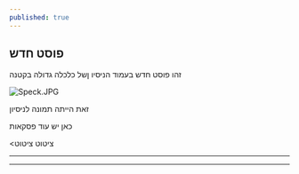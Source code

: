 ```yaml
---
published: true
---
```

## פוסט חדש

זהו פוסט חדש בעמוד הניסיו ןשל כלכלה גדולה בקטנה

![Speck.JPG]({{site.baseurl}}/images/Speck.JPG)

זאת הייתה תמונה לניסיון

כאן יש עוד פסקאות

<ציטוט ציטוט

---
***
